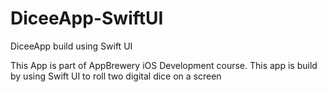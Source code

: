 # DiceeApp-SwiftUI
DiceeApp build using Swift UI

This App is part of AppBrewery iOS Development course. 
This app is build by using Swift UI to roll two digital dice on a screen
